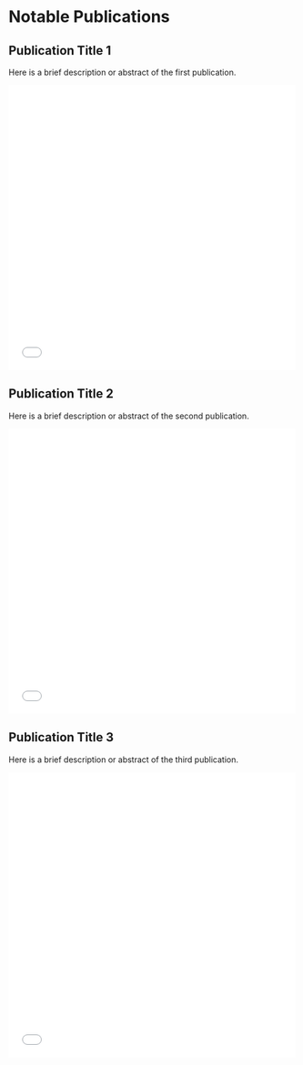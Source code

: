# Notable Publications

## Publication Title 1
Here is a brief description or abstract of the first publication.
<iframe src="publication_pdfs/ILWS.pdf" style="width:100%; height:500px;" frameborder="0"></iframe>

## Publication Title 2
Here is a brief description or abstract of the second publication.
<iframe src="path/to/publication2.pdf" style="width:100%; height:500px;" frameborder="0"></iframe>

## Publication Title 3
Here is a brief description or abstract of the third publication.
<iframe src="path/to/publication3.pdf" style="width:100%; height:500px;" frameborder="0"></iframe>

<!-- Repeat the pattern for more publications -->
